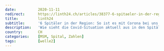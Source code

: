 ```yaml
---
date:          2020-11-11
redirect:      https://linth24.ch/articles/38377-6-spitaeler-in-der-region-so-ist-es-mit-corona-bei-uns
title:         linth24
subtitle:      '6 Spitäler in der Region: So ist es mit Corona bei uns!'
description:   'Wie sieht die Covid-Situation aktuell aus in den Spitälern der Region? Lesen Sie, was Spital Linth, Lachen, Einsiedeln, Schwyz, Glarus und Wattwil im Interview mit Linth24 berichten.'
country:       CH
categories:    [MSM, Spital, Zahlen]
tags:          [welle2]
---
```

